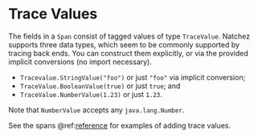 # Trace Values

The fields in a `Span` consist of tagged values of type `TraceValue`. Natchez supports three data types, which seem to be commonly supported by tracing back ends. You can construct them explicitly, or via the provided implicit conversions (no import necessary).

- `Tracevalue.StringValue("foo")` or just `"foo"` via implicit conversion;
- `TraceValue.BooleanValue(true)` or just `true`; and
- `TraceValue.NumberValue(1.23)` or just `1.23`.

Note that `NumberValue` accepts any `java.lang.Number`.

See the spans @ref:[reference](spans.md) for examples of adding trace values.
